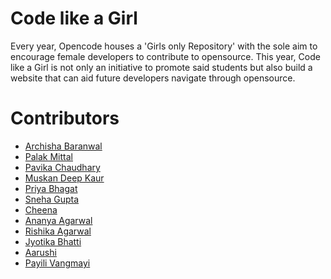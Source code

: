 # Code like a Girl

Every year, Opencode houses a 'Girls only Repository' with the sole aim to encourage female developers to contribute to opensource. This year, 
Code like a Girl is not only an initiative to promote said students but also build a website that can aid future developers navigate through opensource.  

# Contributors  
* [Archisha Baranwal](https://github.com/Archies11)
* [Palak Mittal](https://github.com/palak2001)
* [Pavika Chaudhary](https://github.com/pavikachaudhary)
* [Muskan Deep Kaur](https://github.com/mendelevium28)  
* [Priya Bhagat](https://github.com/tony-stark-rdj)
* [Sneha Gupta](https://github.com/sneha1010)
* [Cheena](https://github.com/griffy06)
* [Ananya Agarwal](https://github.com/aawizard)
* [Rishika Agarwal](https://github.com/rishika8910)
* [Jyotika Bhatti](https://github.com/Jyotika999)
* [Aarushi](https://github.com/xxx32)
* [Payili Vangmayi](https://github.com/hermoine2002)


